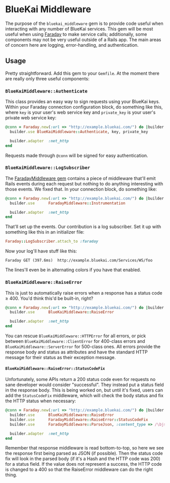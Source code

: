 BlueKai Middleware
==================

The purpose of the `bluekai_middleware` gem is to provide code useful
when interacting with any number of BlueKai services. This gem will be
most useful when using [Faraday][] to make service calls; additionally,
some components may not be very useful outside of a Rails app. The main
areas of concern here are logging, error-handling, and authentication.

Usage
-----

Pretty straightforward. Add this gem to your `Gemfile`. At the moment
there are really only three useful components:

### `BlueKaiMiddleware::Authenticate`

This class provides an easy way to sign requests using your BlueKai
keys. Within your Faraday connection configuration block, do something
like this, where `key` is your user's web service key and `private_key`
is your user's private web service key:

```ruby
@conn = Faraday.new(:url => "http://example.bluekai.com/") do |builder|
  builder.use BlueKaiMiddleware::Authenticate, key, private_key

  builder.adapter  :net_http
end
```

Requests made through `@conn` will be signed for easy authentication.

### `BlueKaiMiddleware::LogSubscriber`

The [FaradayMiddleware gem][] contains a piece of middleware that'll
emit Rails events during each request but nothing to do anything
interesting with those events. We fixed that. In your connection block,
do something like:

```ruby
@conn = Faraday.new(:url => "http://example.bluekai.com/") do |builder|
  builder.use      FaradayMiddleware::Instrumentation

  builder.adapter  :net_http
end
```

That'll set up the events. Our contribution is a log subscriber. Set it
up with something like this in an initializer file:

```ruby
Faraday::LogSubscriber.attach_to :faraday
```

Now your log'll have stuff like this:

```
Faraday GET (397.6ms)  http://example.bluekai.com/Services/WS/foo
```

The lines'll even be in alternating colors if you have that enabled.

### `BlueKaiMiddleware::RaiseError`

This is just to automatically raise errors when a response has a status
code ≥ 400. You'd think this'd be built-in, right?

```ruby
@conn = Faraday.new(:url => "http://example.bluekai.com/") do |builder|
  builder.use      BlueKaiMiddleware::RaiseError

  builder.adapter  :net_http
end
```

You can rescue `BlueKaiMiddleware::HTTPError` for all errors, or pick
between `BlueKaiMiddleware::ClientError` for 400-class errors and
`BlueKaiMiddleware::ServerError` for 500-class ones. All errors provide
the response body and status as attributes and have the standard HTTP
message for their status as their exception message.

#### `BlueKaiMiddleware::RaiseError::StatusCodeFix`

Unfortunately, some APIs return a 200 status code even for requests no
sane developer would consider "successful". They instead put a status
field in the response body. This is being worked on, but until it's
fixed, users can add the `StatusCodeFix` middleware, which will check
the body status and fix the HTTP status when necessary:

```ruby
@conn = Faraday.new(:url => "http://example.bluekai.com/") do |builder|
  builder.use      BlueKaiMiddleware::RaiseError
  builder.use      FaradayMiddleware::RaiseError::StatusCodeFix
  builder.use      FaradayMiddleware::ParseJson, :content_type => /\bjson\z/

  builder.adapter  :net_http
end
```

Remember that response middleware is read bottom-to-top, so here we see
the response first being parsed as JSON (if possible). Then the status
code fix will look in the parsed body (if it's a Hash and the HTTP code
was 200) for a status field. If the value does not represent a success,
the HTTP code is changed to a 400 so that the RaiseError middleware can
do the right thing.

[Faraday]: https://github.com/technoweenie/faraday
[FaradayMiddleware gem]: https://github.com/pengwynn/faraday_middleware
